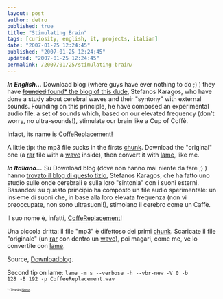 ```yaml
---
layout: post
author: detro
published: true
title: "Stimulating Brain"
tags: [curiosity, english, it, projects, italian]
date: "2007-01-25 12:24:45"
published: "2007-01-25 12:24:45"
updated: "2007-01-25 12:24:45"
permalink: /2007/01/25/stimulating-brain/
---
```


<strong><em>In English...</em></strong>
Download blog (where guys have ever nothing to do ;) ) they have <a href="http://anabubula.com/node/26"><del datetime="2007-01-25T16:26:32+00:00">founded</del> found* the blog of this dude</a>, Stefanos Karagos, who have done a study about cerebral waves and their "syntony" with external sounds. Founding on this principle, he have composed an experimental audio file: a set of sounds which, based on our elevated frequency (don't worry, no ultra-sounds!), stimulate our brain like a Cup of Coffè.

Infact, its name is <a href="http://www.mediafire.com/?cwn3mjtinem">CoffeReplacement</a>!


A little tip: the mp3 file sucks in the firsts <a href="http://en.wikipedia.org/wiki/Chunk">chunk</a>. Download the "original" one (a <a href="http://en.wikipedia.org/wiki/Rar">rar</a> file with a <a href="http://en.wikipedia.org/wiki/Wave">wave</a> inside), then convert it with <a href="http://en.wikipedia.org/wiki/Lame">lame</a>, like me.

<strong><em>In Italiano...</em></strong>
Su Download blog (dove non hanno mai niente da fare ;) ) hanno <a href="http://anabubula.com/node/26">trovato il blog di questo tizio</a>, Stefanos Karagos, che ha fatto uno studio sulle onde cerebrali e sulla loro "sintonia" con i suoni esterni. Basandosi su questo principio ha composto un file audio sperimentale: un insieme di suoni che, in base alla loro elevata frequenza (non vi preoccupate, non sono ultrasuoni!), stimolano il cerebro come un Caffè.

Il suo nome è, infatti, <a href="http://www.mediafire.com/?cwn3mjtinem">CoffeReplacement</a>!

Una piccola dritta: il file "mp3" è difettoso dei primi <a href="http://en.wikipedia.org/wiki/Chunk">chunk</a>. Scaricate il file "originale" (un <a href="http://en.wikipedia.org/wiki/Rar">rar</a> con dentro un <a href="http://en.wikipedia.org/wiki/Wave">wave</a>), poi magari, come me, ve lo convertite con <a href="http://en.wikipedia.org/wiki/Lame">lame</a>.

Source, <a href="http://www.downloadblog.it/post/3242/lenergia-del-caffe-nel-suono-di-un-mp3">Downloadblog</a>.

Second tip on lame:
<code>lame -m s --verbose -h --vbr-new -V 0 -b 128 -B 192 -p CoffeeReplacement.wav</code>

<span style="font-size: 7px">*: Thanks <a href="http://blog.neminis.org/">Nemo</a>.</span>
